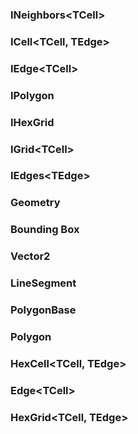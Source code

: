 ### INeighbors\<TCell>

### ICell\<TCell, TEdge>

### IEdge\<TCell>

### IPolygon

### IHexGrid

### IGrid\<TCell>

### IEdges\<TEdge>

### Geometry

### Bounding Box

### Vector2

### LineSegment

### PolygonBase

### Polygon

### HexCell<TCell, TEdge>

### Edge\<TCell>

### HexGrid<TCell, TEdge>